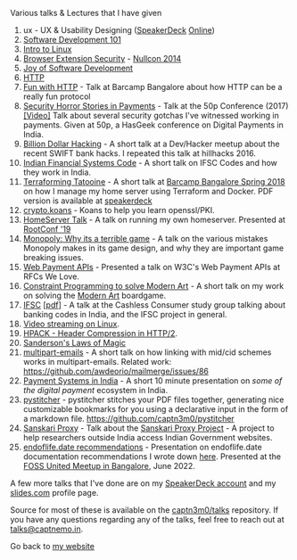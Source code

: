 Various talks & Lectures that I have given

1.  ux - UX & Usability Designing
    ([SpeakerDeck](https://speakerdeck.com/u/captn3m0/p/ux-and-usability-designing)
    [Online](https://captnemo.in/talks/ux/ "Made via Reveal.js"))
2.  [Software Development 101](https://speakerdeck.com/u/captn3m0/p/software-development-101 "Internal talk at SDSLabs")
3.  [Intro to Linux](https://speakerdeck.com/captn3m0/linux-user-group-intro-meet-august-2013 "A very basic intro to linux")
4.  [Browser Extension Security](https://speakerdeck.com/captn3m0/browser-extension-security) -
    [Nullcon 2014](https://github.com/captn3m0/nullcon2014 "Source code and more details")
5.  [Joy of Software Development](https://captnemo.in/talks/josd/ "Open lecture about getting started with Software Development")
6.  [HTTP](https://speakerdeck.com/captn3m0/http-an-insight-into-the-worlds-most-used-protocol "Internal talk at SDSLabs")
7.  [Fun with HTTP](http://slides.com/captn3m0/fun-with-http) - Talk at Barcamp
    Bangalore about how HTTP can be a really fun protocol
8.  [Security Horror Stories in Payments](https://speakerdeck.com/captn3m0/security-horror-stories-in-payments) -
    Talk at the 50p Conference (2017)
    [[Video]](https://www.youtube.com/watch?v=_M-cftlhYKI) Talk about several
    security gotchas I've witnessed working in payments. Given at 50p, a HasGeek
    conference on Digital Payments in India.
9.  [Billion Dollar Hacking](https://speakerdeck.com/captn3m0/billion-dollar-hacking) -
    A short talk at a Dev/Hacker meetup about the recent SWIFT bank hacks. I
    repeated this talk at hillhacks 2016.
10. [Indian Financial Systems Code](http://slides.com/captn3m0/indian-financial-systems-code#/) -
    A short talk on IFSC Codes and how they work in India.
11. [Terraforming Tatooine](https://www.beautiful.ai/deck/-L4w5j_sJ9XkKnzf1OXt) -
    A short talk at
    [Barcamp Bangalore Spring 2018](https://barcampbangalore.com/bcb/bcb-spring-2018/terraform-docker-nemo)
    on how I manage my home server using Terraform and Docker. PDF version is
    available at
    [speakerdeck](https://speakerdeck.com/captn3m0/terraforming-tatooine)
12. [crypto.koans](/talks/crypto.koans/) - Koans to help you learn openssl/PKI.
13. [HomeServer Talk](/talks/hs/) - A talk on running my own homeserver.
    Presented at [RootConf '19](https://rootconf.in)
14. [Monopoly: Why its a terrible game](https://slides.com/captn3m0/monopoly) -
    A talk on the various mistakes Monopoly makes in its game design, and why
    they are important game breaking issues.
15. [Web Payment APIs](/talks/webpayments/) - Presented a talk on W3C's Web
    Payment APIs at RFCs We Love.
16. [Constraint Programming to solve Modern Art](https://docs.google.com/presentation/d/1d4C3kDONasnhOCVLpz8RDQpEH-7haG7pRJnc9E3njL4/edit?usp=sharing) -
    A short talk on my work on solving the
    [Modern Art](https://github.captnemo.in/modernart) boardgame.
17. [IFSC](/ifsc/) [[pdf](ifsc.pdf)] - A talk at the Cashless Consumer study
    group talking about banking codes in India, and the IFSC project in general.
18. [Video streaming on Linux](/talks/v4l.html).
19. [HPACK - Header Compression in HTTP/2](/talks/hpack/).
20. [Sanderson's Laws of Magic](https://docs.google.com/presentation/d/1SNEEh2_i93V64Fnzg8_05vOGjJMSuagX8IyrLt-5xXk/present)
21. [multipart-emails](/talks/email-protocols/) - A short talk on how linking
    with mid/cid schemes works in multipart-emails. Related work:
    https://github.com/awdeorio/mailmerge/issues/86
22. [Payment Systems in India](/talks/payments-systems-in-india/) - A short 10
    minute presentation on _some of the digital payment_ ecosystem in India.
23. [pystitcher](/talks/pystitcher) - pystitcher stitches your PDF files
    together, generating nice customizable bookmarks for you using a declarative
    input in the form of a markdown file. https://github.com/captn3m0/pystitcher
24. [Sanskari Proxy](sanskari-proxy.pdf) - Talk about the
    [Sanskari Proxy Project](https://github.com/captn3m0/sanskari-proxy) - A
    project to help researchers outside India access Indian Government websites.
25. [endoflife.date recommendations](https://speakerdeck.com/captn3m0/endoflife-dot-date-recommendations) - Presentation on endoflife.date documentation recommendations I wrote down [here](https://endoflife.date/recommendations). Presented at the [FOSS United Meetup in Bangalore](https://forum.fossunited.org/t/june-2022-foss-meetup/1070/4), June 2022.

A few more talks that I've done are on my
[SpeakerDeck account](https://speakerdeck.com/captn3m0) and my
[slides.com](https://slides.com/captn3m0/) profile page.

Source for most of these is available on the
[captn3m0/talks](https://github.com/captn3m0/talks) repository. If you have any
questions regarding any of the talks, feel free to reach out at
<talks@captnemo.in>.

Go back to [my website](https://captnemo.in)

